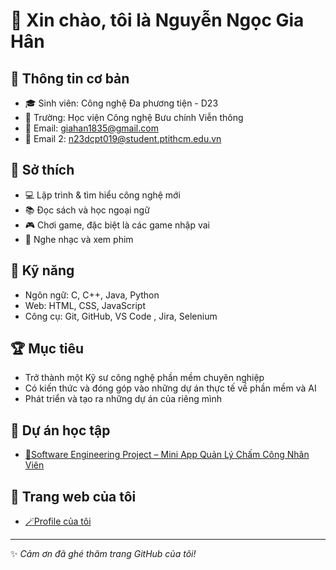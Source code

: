 # 👋 Xin chào, tôi là Nguyễn Ngọc Gia Hân 

## 📌 Thông tin cơ bản  
- 🎓 Sinh viên: Công nghệ Đa phương tiện - D23
- 🏫 Trường: Học viện Công nghệ Bưu chính Viễn thông
- 📧 Email: giahan1835@gmail.com
- 📧 Email 2: n23dcpt019@student.ptithcm.edu.vn

## 🌱 Sở thích  
- 💻 Lập trình & tìm hiểu công nghệ mới  
- 📚 Đọc sách và học ngoại ngữ  
- 🎮 Chơi game, đặc biệt là các game nhập vai
- 🎵 Nghe nhạc và xem phim  

## 🚀 Kỹ năng  
- Ngôn ngữ: C, C++, Java, Python  
- Web: HTML, CSS, JavaScript  
- Công cụ: Git, GitHub, VS Code , Jira, Selenium

## 🏆 Mục tiêu
- Trở thành một Kỹ sư công nghệ phần mềm chuyên nghiệp
- Có kiến thức và đóng góp vào những dự án thực tế về phần mềm và AI
- Phát triển và tạo ra những dự án của riêng mình

## 📂 Dự án học tập  
- [📖Software Engineering Project – Mini App Quản Lý Chấm Công Nhân Viên](https://github.com/Lanne-0402/Nhap-mon-CNPM)

## 📇 Trang web của tôi
- [🪄Profile của tôi](https://hanari05.github.io/Han/)

---

✨ *Cảm ơn đã ghé thăm trang GitHub của tôi!*  
